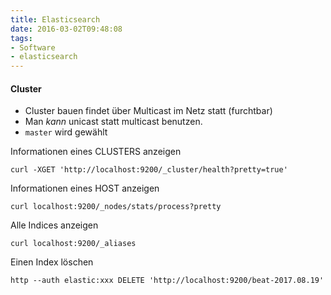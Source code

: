 ```yaml
---
title: Elasticsearch
date: 2016-03-02T09:48:08
tags:
- Software
- elasticsearch
---
```


#### Cluster

* Cluster bauen findet über Multicast im Netz statt (furchtbar)
* Man _kann_ unicast statt multicast benutzen.
* `master` wird gewählt

Informationen eines CLUSTERS anzeigen

    curl -XGET 'http://localhost:9200/_cluster/health?pretty=true'

Informationen eines HOST anzeigen

    curl localhost:9200/_nodes/stats/process?pretty

Alle Indices anzeigen

    curl localhost:9200/_aliases

Einen Index löschen

    http --auth elastic:xxx DELETE 'http://localhost:9200/beat-2017.08.19'
